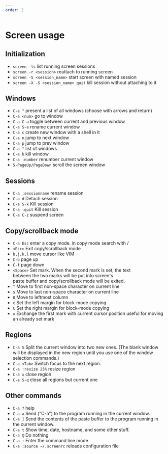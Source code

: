 ```yaml
---
order: 2
---
```


# Screen usage

## Initialization
* `screen -ls`                  list running screen sessions
* `screen -r <session>`         reattach to running screen
* `screen -S <session_name>`    start screen with named session
* `screen -X -S <session_name> quit` kill session without attaching to it

## Windows
* `C-a "`           present a list of all windows (choose with arrows and return)
* `C-a <num>`       go to window <num>
* `C-a C-a`         toggle between current and previous window
* `C-a S-a`         rename current window
* `C-a c`           create new window with a shell in it
* `C-a n`           jump to next window
* `C-a p`           jump to prev window
* `C-a "`           list of windows
* `C-a k`           kill window
* `C-a :number`     renumber current window
* `S-PageUp/PageDown`   scroll the screen window

## Sessions
* `C-a :sessionname`        rename session
* `C-a d`                   Detach session
* `C-a S-k`                 Kill session
* `C-a :quit`               Kill session
* `C-a C-z`                 suspend screen

## Copy/scrollback mode
* `C-a Esc`         enter a copy mode. in copy mode search with /
* `<Esc>`           Exit copy/scrollback mode
* `h,j,k,l`         move cursor like VIM
* `C-b`             page up
* `C-f`             page down
* `<Space>`         Set mark.  When the second mark is set, the text <br>
                    between the two marks will be put into screen's <br>
                    paste buffer and copy/scrollback mode will be exited.
* `^`               Move to first non-space character on current line
* `$`               Move to last non-space character on current line
* `0`               Move to leftmost column
* `c`               Set the left margin for block-mode copying
* `C`               Set the right margin for block-mode copying
* `x`               Exchange the first mark with current cursor position useful for moving an already set mark


## Regions
* `C-a S`           Split the current window into two new ones.
(The blank window will be displayed in the new
region until you use one of the window selection commands.)
* `C-a <Tab>`       Switch focus to the next region.
* `C-a :resize 25%` resize region
* `C-a x`           close region
* `C-a S-q`         close all regions but current one


## Other commands
* `C-a ?`           help
* `C-a a`           Send ("C-a") to the program running in the current window.
* `C-a ]`           Send the contents of the paste buffer to the program running in the current window.
* `C-a t`           Show time, date, hostname, and some other stuff.
* `C-a @`          Do nothing
* `C-a :`           Enter the command line mode
* `C-a :source ~/.screenrc` reloads configuration file



